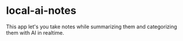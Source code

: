 # local-ai-notes
This app let's you take notes while summarizing them and categorizing them with AI in realtime. 
